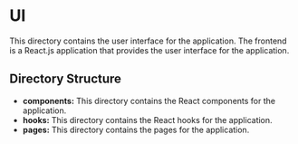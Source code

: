 # UI

This directory contains the user interface for the application. The frontend is a React.js application that provides the user interface for the application.

## Directory Structure

- **components:** This directory contains the React components for the application.
- **hooks:** This directory contains the React hooks for the application.
- **pages:** This directory contains the pages for the application.

